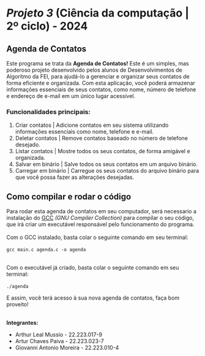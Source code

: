 # *Projeto 3* (Ciência da computação | 2º ciclo) - 2024
## Agenda de Contatos ##
Este programa se trata da **Agenda de Contatos!** Este é um simples, mas poderoso projeto desenvolvido pelos alunos de Desenvolvimentos de Algoritmo da FEI, para ajudá-lo a gerenciar e organizar seus contatos de forma eficiente e organizada. Com esta aplicação, você poderá armazenar informações essenciais de seus contatos, como nome, número de telefone e endereço de e-mail em um único lugar acessível.
### Funcionalidades principais: ###
1. Criar contatos | Adicione contatos em seu sistema utilizando informações essenciais como nome, telefone e e-mail. 
2. Deletar contatos | Remove contatos baseado no número de telefone desejado.
3. Listar contatos | Mostre todos os seus contatos, de forma amigável e organizada.
4. Salvar em binário | Salve todos os seus contatos em um arquivo binário. 
5. Carregar em binário | Carregue os seus contatos do arquivo binário para que você possa fazer as alterações desejadas.

## Como compilar e rodar o código ##

Para rodar esta agenda de contatos em seu computador, será necessario a instalação do [GCC](https://gcc.gnu.org/install/index.html) *(GNU Compiler Collection)* para compilar o seu código, que irá criar um executável responsável pelo funcionamento do programa. <br> <br>
Com o GCC instalado, basta colar o seguinte comando em seu terminal:<br><br>
`gcc main.c agenda.c -o agenda` <br> <br>

Com o executável já criado, basta colar o seguinte comando em seu terminal: <br><br>
`./agenda`

E assim, você terá acesso à sua nova agenda de contatos, faça bom proveito! <br><br>

**Integrantes:**
- Arthur Leal Mussio - 22.223.017-9
- Artur Chaves Paiva - 22.223.023-7
- Giovanni Antonio Moreira - 22.223.010-4

